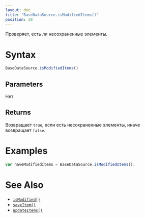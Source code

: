 ```yaml
---
layout: doc
title: "BaseDataSource.isModifiedItems()"
position: 28
---
```


Проверяет, есть ли несохраненные элементы.

# Syntax

```js
BaseDataSource.isModifiedItems()
```

## Parameters

Нет

## Returns

Возвращает `true`, если есть несохраненные элементы, иначе возвращает `false`.

# Examples

```js
var haveModifiedItems = BaseDataSource.isModifiedItems();
```

# See Also

* [`isModified()`](../BaseDataSource.isModified/)
* [`saveItem()`](../BaseDataSource.saveItem/)
* [`updateItems()`](../BaseDataSource.updateItems/)
